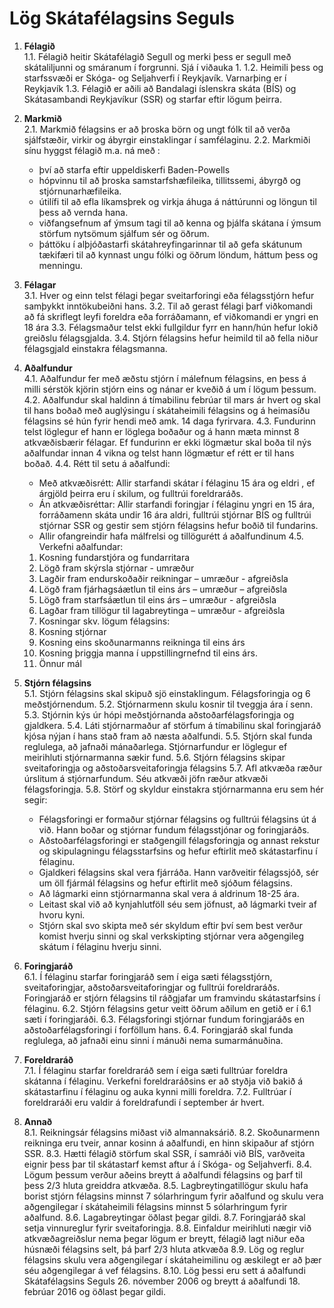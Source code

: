 # ﻿Lög Skátafélagsins Seguls

1. **Félagið**  
  1.1. Félagið heitir Skátafélagið Segull og merki þess er segull með skátaliljunni og smáranum í forgrunni. Sjá í viðauka 1.
  1.2. Heimili þess og starfssvæði er Skóga- og Seljahverfi í Reykjavík. Varnarþing er í Reykjavík
  1.3. Félagið er aðili að Bandalagi íslenskra skáta (BÍS) og Skátasambandi Reykjavíkur (SSR) og starfar eftir lögum þeirra.

2. **Markmið**  
  2.1. Markmið félagsins er að þroska börn og ungt fólk til að verða sjálfstæðir, virkir og ábyrgir einstaklingar í samfélaginu.
  2.2. Markmiði sínu hyggst félagið m.a. ná með :
    * því að starfa eftir uppeldiskerfi Baden-Powells  
    * hópvinnu til að þroska samstarfshæfileika, tillitssemi, ábyrgð og stjórnunarhæfileika.  
    * útilífi til að efla líkamsþrek og virkja áhuga á náttúrunni og löngun til þess að vernda hana.  
    * viðfangsefnum af ýmsum tagi til að kenna og þjálfa skátana í ýmsum störfum nytsömum sjálfum sér og öðrum.  
    * þáttöku í alþjóðastarfi skátahreyfingarinnar til að gefa skátunum tækifæri til að kynnast ungu fólki og öðrum löndum, háttum þess og menningu.  

3. **Félagar**  
  3.1. Hver og einn telst félagi þegar sveitarforingi eða félagsstjórn hefur samþykkt inntökubeiðni hans.
  3.2. Til að gerast félagi þarf viðkomandi að fá skriflegt leyfi foreldra eða forráðamann, ef viðkomandi er yngri en 18 ára
  3.3. Félagsmaður telst ekki fullgildur fyrr en hann/hún hefur lokið greiðslu félagsgjalda.
  3.4. Stjórn félagsins hefur heimild til að fella niður félagsgjald einstakra félagsmanna.

4. **Aðalfundur**  
  4.1. Aðalfundur fer með æðstu stjórn í málefnum félagsins, en þess á milli sérstök kjörin stjórn eins og nánar er kveðið á um í lögum þessum.
  4.2. Aðalfundur skal haldinn á tímabilinu febrúar til mars ár hvert og skal til hans boðað með auglýsingu í skátaheimili félagsins og á heimasíðu félagsins sé hún fyrir hendi með amk. 14 daga fyrirvara.
  4.3. Fundurinn telst löglegur ef hann er löglega boðaður og á hann mæta minnst 8 atkvæðisbærir félagar. Ef fundurinn er ekki lögmætur skal boða til nýs aðalfundar innan 4 vikna og telst hann lögmætur ef rétt er til hans boðað.
  4.4. Rétt til setu á aðalfundi:
    * Með atkvæðisrétt: Allir starfandi skátar í félaginu 15 ára og eldri , ef árgjöld þeirra eru í skilum, og fulltrúi foreldraráðs.
    * Án atkvæðisréttar: Allir starfandi foringjar í félaginu yngri en 15 ára, forráðamenn skáta undir 16 ára aldri, fulltrúi stjórnar BÍS og fulltrúi stjórnar SSR og gestir sem stjórn félagsins hefur boðið til fundarins.
    * Allir ofangreindir hafa málfrelsi og tillögurétt á aðalfundinum
  4.5. Verkefni aðalfundar:
    1. Kosning fundarstjóra og fundarritara
    2. Lögð fram skýrsla stjórnar - umræður
    3. Lagðir fram endurskoðaðir reikningar – umræður - afgreiðsla
    4. Lögð fram fjárhagsáætlun til eins árs – umræður – afgreiðsla
    5. Lögð fram starfsáætlun til eins árs – umræður - afgreiðsla
    6. Lagðar fram tillögur til lagabreytinga – umræður - afgreiðsla
    7. Kosningar skv. lögum félagsins:
      1. Kosning stjórnar
      2. Kosning eins skoðunarmanns reikninga til eins árs
      3. Kosning þriggja manna í uppstillingrnefnd til eins árs.
    8. Önnur mál

5. **Stjórn félagsins**  
  5.1. Stjórn félagsins skal skipuð sjö einstaklingum. Félagsforingja og 6 meðstjórnendum.
  5.2. Stjórnarmenn skulu kosnir til tveggja ára í senn.
  5.3. Stjórnin kýs úr hópi meðstjórnanda aðstoðarfélagsforingja og gjaldkera.
  5.4. Láti stjórnarmaður af störfum á tímabilinu skal foringjaráð kjósa nýjan í hans stað fram að næsta aðalfundi.
  5.5. Stjórn skal funda reglulega, að jafnaði mánaðarlega. Stjórnarfundur er löglegur ef meirihluti stjórnarmanna sækir fund.
  5.6. Stjórn félagsins skipar sveitaforingja og aðstoðarsveitaforingja félagsins
  5.7. Afl atkvæða ræður úrslitum á stjórnarfundum. Séu atkvæði jöfn ræður atkvæði félagsforingja.
  5.8. Störf og skyldur einstakra stjórnarmanna eru sem hér segir:
    * Félagsforingi er formaður stjórnar félagsins og fulltrúi félagsins út á við. Hann boðar og stjórnar fundum félagsstjónar og foringjaráðs.
    * Aðstoðarfélagsforingi er staðgengill félagsforingja og annast rekstur og skipulagningu félagsstarfsins og hefur eftirlit með skátastarfinu í félaginu.
    * Gjaldkeri félagsins skal vera fjárráða. Hann varðveitir félagssjóð, sér um öll fjármál félagsins og hefur eftirlit með sjóðum félagsins.
    * Að lágmarki einn stjórnarmanna skal vera á aldrinum 18-25 ára.
    * Leitast skal við að kynjahlutföll séu sem jöfnust, að lágmarki tveir af hvoru kyni.
    * Stjórn skal svo skipta með sér skyldum eftir því sem best verður komist hverju sinni og skal verkskipting stjórnar vera aðgengileg skátum í félaginu hverju sinni.

6. **Foringjaráð**  
  6.1. Í félaginu starfar foringjaráð sem í eiga sæti félagsstjórn, sveitaforingjar, aðstoðarsveitaforingjar og fulltrúi foreldraráðs. Foringjaráð er stjórn félagsins til ráðgjafar um framvindu skátastarfsins í félaginu.
  6.2. Stjórn félagsins getur veitt öðrum aðilum en getið er í 6.1 sæti í foringjaráði.
  6.3. Félagsforingi stjórnar fundum foringjaráðs en aðstoðarfélagsforingi í forföllum hans.
  6.4. Foringjaráð skal funda reglulega, að jafnaði einu sinni í mánuði nema sumarmánuðina.

7. **Foreldraráð**  
  7.1. Í félaginu starfar foreldraráð sem í eiga sæti fulltrúar foreldra skátanna í félaginu. Verkefni foreldraráðsins er að styðja við bakið á skátastarfinu í félaginu og auka kynni milli foreldra.
  7.2. Fulltrúar í foreldraráði eru valdir á foreldrafundi í september ár hvert.

8. **Annað**  
  8.1. Reikningsár félagsins miðast við almannaksárið.
  8.2. Skoðunarmenn reikninga eru tveir, annar kosinn á aðalfundi, en hinn skipaður af stjórn SSR.
  8.3. Hætti félagið störfum skal SSR, í samráði við BÍS, varðveita eignir þess þar til skátastarf kemst aftur á í Skóga- og Seljahverfi.
  8.4. Lögum þessum verður aðeins breytt á aðalfundi félagsins og þarf til þess 2/3 hluta greiddra atkvæða.
  8.5. Lagbreytingatillögur skulu hafa borist stjórn félagsins minnst 7 sólarhringum fyrir aðalfund og skulu vera aðgengilegar í skátaheimili félagsins minnst 5 sólarhringum fyrir aðalfund.
  8.6. Lagabreytingar öðlast þegar gildi.
  8.7. Foringjaráð skal setja vinnureglur fyrir sveitaforingja.
  8.8. Einfaldur meirihluti nægir við atkvæðagreiðslur nema þegar lögum er breytt, félagið lagt niður eða húsnæði félagsins selt, þá þarf 2/3 hluta atkvæða
  8.9. Lög og reglur félagsins skulu vera aðgengilegar í skátaheimilinu og æskilegt er að þær séu aðgengilegar á vef félagsins.
  8.10. Lög þessi eru sett á aðalfundi Skátafélagsins Seguls 26. nóvember 2006 og breytt á aðalfundi 18. febrúar 2016 og öðlast þegar gildi.
